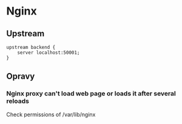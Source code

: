 # Nginx

## Upstream
```
upstream backend {
    server localhost:50001;
}
```

## Opravy

### Nginx proxy can't load web page or loads it after several reloads
Check permissions of /var/lib/nginx
